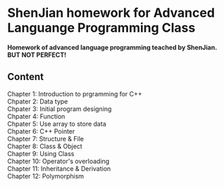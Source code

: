 # ShenJian homework for Advanced Languange Programming Class
**Homework of advanced language programming teached by ShenJian. BUT NOT PERFECT!**  
## Content
Chapter 1: Introduction to prgramming for C++  
Chpater 2: Data type  
Chpater 3: Initial program designing  
Chpater 4: Function  
Chpater 5: Use array to store data  
Chpater 6: C++ Pointer  
Chapter 7: Structure & File  
Chapter 8: Class & Object  
Chapter 9: Using Class  
Chapter 10: Operator's overloading  
Chapter 11: Inheritance & Derivation  
Chapter 12: Polymorphism  
